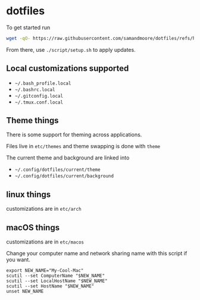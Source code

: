 # dotfiles

To get started run

```bash
wget -qO- https://raw.githubusercontent.com/samandmoore/dotfiles/refs/heads/main/script/boot.sh | bash
```

From there, use `./script/setup.sh` to apply updates.

## Local customizations supported

- `~/.bash_profile.local`
- `~/.bashrc.local`
- `~/.gitconfig.local`
- `~/.tmux.conf.local`

## Theme things

There is some support for theming across applications.

Files live in `etc/themes` and theme swapping is done
with `theme`

The current theme and background are linked into

- `~/.config/dotfiles/current/theme`
- `~/.config/dotfiles/current/background`

## linux things

customizations are in `etc/arch`

## macOS things

customizations are in `etc/macos`

Change your computer name and network sharing name with this script if
you want.

```
export NEW_NAME="My-Cool-Mac"
scutil --set ComputerName "$NEW_NAME"
scutil --set LocalHostName "$NEW_NAME"
scutil --set HostName "$NEW_NAME"
unset NEW_NAME
```
